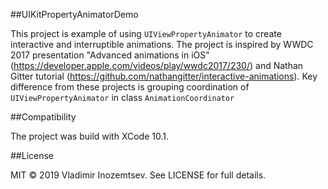 ##UIKitPropertyAnimatorDemo

This project is example of using `UIViewPropertyAnimator` to create interactive and interruptible animations. The project is inspired by WWDC 2017 presentation "Advanced animations in iOS" (https://developer.apple.com/videos/play/wwdc2017/230/) and Nathan Gitter tutorial (https://github.com/nathangitter/interactive-animations). Key difference from these projects is grouping coordination of `UIViewPropertyAnimator` in class `AnimationCoordinator`

##Compatibility

The project was build with XCode 10.1.

##License

MIT © 2019 Vladimir Inozemtsev. See LICENSE for full details.